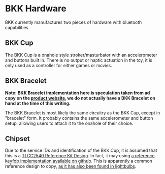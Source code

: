 # BKK Hardware

BKK currently manufactures two pieces of hardware with bluetooth
capabilities.

## BKK Cup

The BKK Cup is a onahole style stroker/masturbator with an
accelerometer and buttons built in. There is no output or haptic
actuation in the toy, it is only used as a controller for either games
or movies.

## BKK Bracelet

__Note: BKK Bracelet implementation here is speculation taken from ad
copy on the [product website](https://www.bkksextoy.com/product), we
do not actually have a BKK Bracelet on hand at the time of this
writing.__

The BKK Bracelet is most likely the same circuitry as the BKK Cup,
except in "bracelet" form. It probably contains the same accelerometer
and button setup, allowing users to attach it to the onahole of their
choice.

## Chipset

Due to the service IDs and identification of the BKK Cup, it is
assumed that this is
a [TI CC2540 Reference Kit Design](http://www.ti.com/product/cc2540).
In fact, it may
using
[a reference keyfob implementation available on github](http://chipk215.github.io/keyfobsimulation/).
This is apparently a common reference design to
copy,
[as it has also been found in lightbulbs](https://learn.adafruit.com/reverse-engineering-a-bluetooth-low-energy-light-bulb/explore-gatt).

